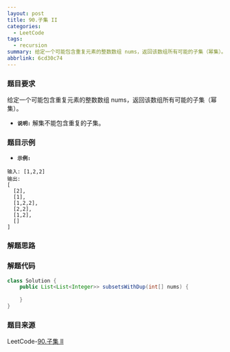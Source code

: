 ```yaml
---
layout: post
title: 90.子集 II
categories:
  - LeetCode
tags:
  - recursion
summary: 给定一个可能包含重复元素的整数数组 nums，返回该数组所有可能的子集（幂集）。
abbrlink: 6cd30c74
---
```


### 题目要求
给定一个可能包含重复元素的整数数组 nums，返回该数组所有可能的子集（幂集）。

- **`说明:`**
解集不能包含重复的子集。


### 题目示例
- **`示例:`**
```
输入: [1,2,2]
输出:
[
  [2],
  [1],
  [1,2,2],
  [2,2],
  [1,2],
  []
]
```


### 解题思路



### 解题代码
```java
class Solution {
    public List<List<Integer>> subsetsWithDup(int[] nums) {
        
    }
}
```



### 题目来源
LeetCode-[90.子集 II](https://leetcode-cn.com/problems/subsets/)
